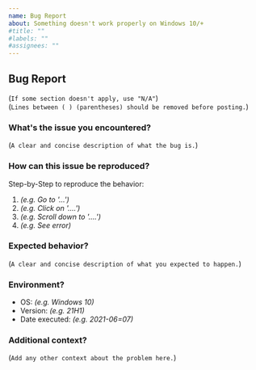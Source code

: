 ```yaml
---
name: Bug Report
about: Something doesn't work properly on Windows 10/+
#title: ""
#labels: ""
#assignees: ""
---
```


## Bug Report

(`If some section doesn't apply, use "N/A"`)<br>
(`Lines between ( ) (parentheses) should be removed before posting.`)

### What's the issue you encountered?

(`A clear and concise description of what the bug is.`)

### How can this issue be reproduced?

Step-by-Step to reproduce the behavior:

1. _(e.g. Go to '...')_
2. _(e.g. Click on '....')_
3. _(e.g. Scroll down to '....')_
4. _(e.g. See error)_

### Expected behavior?

(`A clear and concise description of what you expected to happen.`)

### Environment?

- OS: _(e.g. Windows 10)_
- Version: _(e.g. 21H1)_
- Date executed: _(e.g. 2021-06=07)_

### Additional context?

(`Add any other context about the problem here.`)
